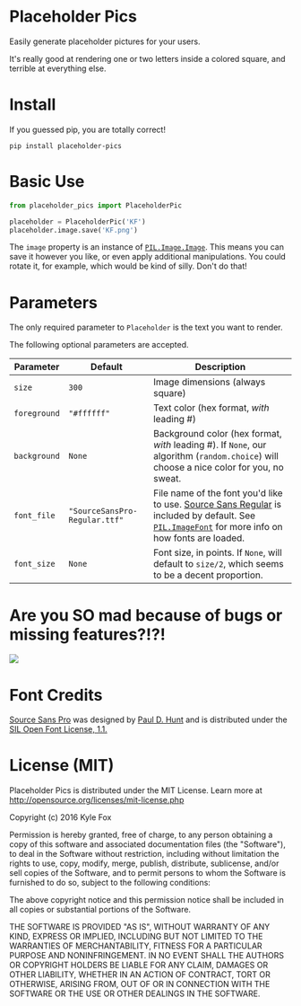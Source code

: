 # Placeholder Pics

Easily generate placeholder pictures for your users.

It's really good at rendering one or two letters inside a colored square, and terrible at everything else.

# Install

If you guessed pip, you are totally correct!

`pip install placeholder-pics`

# Basic Use

```python
from placeholder_pics import PlaceholderPic

placeholder = PlaceholderPic('KF')
placeholder.image.save('KF.png')
```

The `image` property is an instance of [`PIL.Image.Image`](http://pillow.readthedocs.org/en/3.0.x/reference/Image.html#the-image-class). This means you can save it however you like, or even apply additional manipulations. You could rotate it, for example, which would be kind of silly. Don't do that!

# Parameters

The only required parameter to `Placeholder` is the text you want to render.

The following optional parameters are accepted.

| Parameter  | Default | Description |
| ------------- | ------------- | ------------- |
| `size` | `300` | Image dimensions (always square) |
| `foreground` | `"#ffffff"` | Text color (hex format, _with_ leading #) |
| `background` | `None` | Background color (hex format, _with_ leading #). If `None`, our algorithm (`random.choice`) will choose a nice color for you, no sweat. |
| `font_file` | `"SourceSansPro-Regular.ttf"` | File name of the font you'd like to use. [Source Sans Regular](https://www.google.com/fonts/specimen/Source+Sans+Pro) is included by default. See [`PIL.ImageFont`](http://pillow.readthedocs.org/en/3.0.x/reference/ImageFont.html) for more info on how fonts are loaded. |
| `font_size` | `None` | Font size, in points. If `None`, will default to `size/2`, which seems to be a decent proportion. |

# Are you SO mad because of bugs or missing features?!?!

![](https://camo.githubusercontent.com/df781f87da2f2db87b5cc3125d5459bc70812112/687474703a2f2f64726f70732e6b796c65666f782e63612f31637147502b)

# Font Credits

[Source Sans Pro](https://www.google.com/fonts/specimen/Source+Sans+Pro) was designed by [Paul D. Hunt](https://plus.google.com/108888178732927400671/about) and is distributed under the [SIL Open Font License, 1.1.](http://scripts.sil.org/OFL)

# License (MIT)

Placeholder Pics is distributed under the MIT License.
Learn more at http://opensource.org/licenses/mit-license.php

Copyright (c) 2016 Kyle Fox

Permission is hereby granted, free of charge, to any person obtaining
a copy of this software and associated documentation files (the
"Software"), to deal in the Software without restriction, including
without limitation the rights to use, copy, modify, merge, publish,
distribute, sublicense, and/or sell copies of the Software, and to
permit persons to whom the Software is furnished to do so, subject to
the following conditions:

The above copyright notice and this permission notice shall be
included in all copies or substantial portions of the Software.

THE SOFTWARE IS PROVIDED "AS IS", WITHOUT WARRANTY OF ANY KIND,
EXPRESS OR IMPLIED, INCLUDING BUT NOT LIMITED TO THE WARRANTIES OF
MERCHANTABILITY, FITNESS FOR A PARTICULAR PURPOSE AND
NONINFRINGEMENT. IN NO EVENT SHALL THE AUTHORS OR COPYRIGHT HOLDERS BE
LIABLE FOR ANY CLAIM, DAMAGES OR OTHER LIABILITY, WHETHER IN AN ACTION
OF CONTRACT, TORT OR OTHERWISE, ARISING FROM, OUT OF OR IN CONNECTION
WITH THE SOFTWARE OR THE USE OR OTHER DEALINGS IN THE SOFTWARE.
